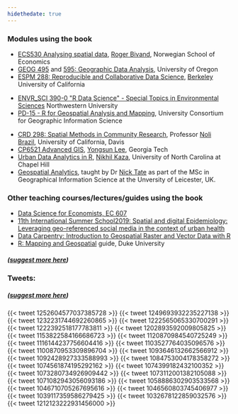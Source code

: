 ```yaml
---
hidethedate: true
---
```


### Modules using the book


- [ECS530 Analysing spatial data](https://www.nhh.no/en/courses/analysing-spatial-data/), [Roger Bivand](https://www.nhh.no/en/employees/faculty/roger-bivand/), Norwegian School of Economics
- [GEOG 495](http://geog.uoregon.edu/bartlein/courses/geog495/readings.html) and [595: Geographic Data Analysis](https://pjbartlein.github.io/GeogDataAnalysis/), University of Oregon
- [ESPM 288: Reproducible and Collaborative Data Science](https://espm-288.carlboettiger.info/), [Berkeley](https://classes.berkeley.edu/content/2018-spring-espm-288-001-lab-001) University of California
<!-- [Stat 6864 Introduction to Data Science](http://www.sci.csueastbay.edu/~esuess/stat6864/) -->
- [ENVR_SCI 390-0 "R Data Science" - Special Topics in Environmental Sciences](https://www.northwestern.edu/class-descriptions/4730/WCAS/ENVR_SCI/390-0/28232.html) Northwestern University
- [PD-15 - R for Geospatial Analysis and Mapping](https://gistbok.ucgis.org/bok-topics/r-geospatial-analysis-and-mapping), University Consortium for Geographic Information Science
<!-- [GEO503: Spatial Data Science](http://adamwilson.us/SpatialDataScience/) -->
- [CRD 298: Spatial Methods in Community Research](https://crd230.github.io/index.html),  Professor [Noli Brazil](https://humanecology.ucdavis.edu/people/noli-brazil), University of California, Davis 
- [CP6521 Advanced GIS](https://rstudio-pubs-static.s3.amazonaws.com/460816_f7e4d237e0334e9887323686041bd762.html), [Yongsun Lee](https://sites.google.com/view/yongsunglee), Georgia Tech
- [Urban Data Analytics in R](https://sia.planning.unc.edu/teaching/techniques-course/), [Nikhil Kaza](https://sia.planning.unc.edu/), University of North Carolina at Chapel Hill
-  [Geospatial Analytics](https://le.ac.uk/modules/2019/gy7707), taught by Dr [Nick Tate](https://www2.le.ac.uk/departments/geography/people/njt9) as part of the MSc in Geographical Information Science at the Unversity of Leicester, UK.

### Other teaching courses/lectures/guides using the book

- [Data Science for Economists, EC 607](https://github.com/uo-ec607/lectures)
- [11th International Summer School2019: Spatial and digital Epidemiology: Leveraging geo-referenced social media in the context of urban health](http://spatialepidemiology.strikingly.com/)
- [Data Carpentry: Introduction to Geospatial Raster and Vector Data with R](https://datacarpentry.org/r-raster-vector-geospatial/)
- [R: Mapping and Geospatial](https://guides.library.duke.edu/r-geospatial) guide, Duke University

##### ([suggest more here](https://github.com/geocompr/geocompr.github.io/edit/source/content/guestbook/index.md))
### Tweets:
##### ([suggest more here](https://github.com/geocompr/geocompr.github.io/edit/source/content/guestbook/index.md))

{{< tweet 1252604577037385728 >}}
{{< tweet 1249693932235227138 >}}
{{< tweet 1232231744692260865 >}}
{{< tweet 1222565065330700291 >}}
{{< tweet 1222392518177783811 >}}
{{< tweet 1202893592009805825 >}}
{{< tweet 1153822584166686723 >}}
{{< tweet 1120870984540725249 >}}
{{< tweet 1116144237756604416 >}}
{{< tweet 1103527764035096576 >}}
{{< tweet 1100870953309896704 >}}
{{< tweet 1093646132662566912 >}}
{{< tweet 1092428927333588993 >}}
{{< tweet 1084753004178358272 >}}
{{< tweet 1074561874195292162 >}}
{{< tweet 1074399182432100352 >}}
{{< tweet 1073280734926909442 >}}
{{< tweet 1073112001382105088 >}}
{{< tweet 1071082943056093186 >}}
{{< tweet 1058886302903533568 >}}
{{< tweet 1046710705267695616 >}}
{{< tweet 1046560803745406977 >}}
{{< tweet 1039117359586279425 >}}
{{< tweet 1032678122859032576 >}}
{{< tweet 1212123222931456000 >}}



